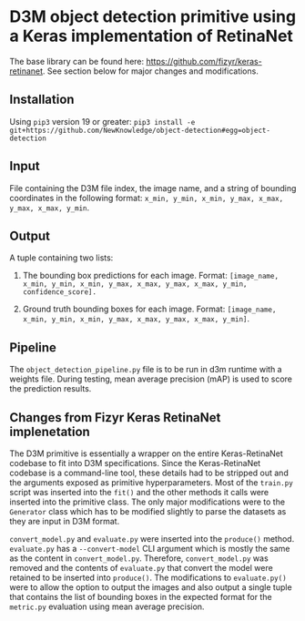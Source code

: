 # D3M object detection primitive using a Keras implementation of RetinaNet

The base library can be found here: https://github.com/fizyr/keras-retinanet. See section below for major changes and modifications.

## Installation

Using `pip3` version 19 or greater: `pip3 install -e git+https://github.com/NewKnowledge/object-detection#egg=object-detection`

## Input

File containing the D3M file index, the image name, and a string of bounding coordinates in the following format: `x_min, y_min, x_min, y_max, x_max, y_max, x_max, y_min`.

## Output

A tuple containing two lists:

1. The bounding box predictions for each image. Format: `[image_name, x_min, y_min, x_min, y_max, x_max, y_max, x_max, y_min, confidence_score].`

2. Ground truth bounding boxes for each image. Format: `[image_name, x_min, y_min, x_min, y_max, x_max, y_max, x_max, y_min]`.

## Pipeline

The `object_detection_pipeline.py` file is to be run in d3m runtime with a weights file. During testing, mean average precision (mAP) is used to score the prediction results.

## Changes from Fizyr Keras RetinaNet implenetation

The D3M primitive is essentially a wrapper on the entire Keras-RetinaNet codebase to fit into D3M specifications. Since the Keras-RetinaNet codebase is a command-line tool, these details had to be stripped out and the arguments exposed as primitive hyperparameters. Most of the `train.py` script was inserted into the `fit()` and the other methods it calls were inserted into the primitive class. The only major modifications were to the `Generator` class which has to be modified slightly to parse the datasets as they are input in D3M format.

`convert_model.py` and `evaluate.py` were inserted into the `produce()` method. `evaluate.py` has a `--convert-model` CLI argument which is mostly the same as the content in `convert_model.py`. Therefore, `convert_model.py` was removed and the contents of `evaluate.py` that convert the model were retained to be inserted into `produce()`. The modifications to `evaluate.py()` were to allow the option to output the images and also output a single tuple that contains the list of bounding boxes in the expected format for the `metric.py` evaluation using mean average precision.
